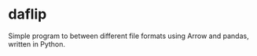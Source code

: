 # daflip
Simple program to between different file formats using Arrow and pandas, written in Python.
